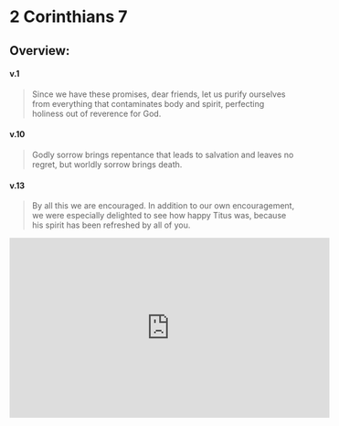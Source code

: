 # 2 Corinthians 7

## Overview:

#### v.1
>Since we have these promises, dear friends, let us purify ourselves from everything that contaminates body and spirit, perfecting holiness out of reverence for God.

#### v.10
>Godly sorrow brings repentance that leads to salvation and leaves no regret, but worldly sorrow brings death.

#### v.13
>By all this we are encouraged. In addition to our own encouragement, we were especially delighted to see how happy Titus was, because his spirit has been refreshed by all of you.

<iframe width="560" height="315" src="https://www.youtube.com/embed/NvIguXC_PjI" title="YouTube video player" frameborder="0" allow="accelerometer; autoplay; clipboard-write; encrypted-media; gyroscope; picture-in-picture" allowfullscreen></iframe>
